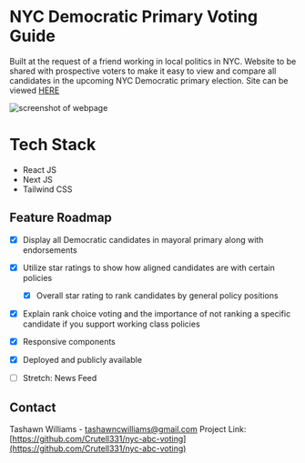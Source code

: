 # NYC Democratic Primary Voting Guide
Built at the request of a friend working in local politics in NYC. Website to be shared with prospective voters to make it easy to view and compare all candidates in the upcoming NYC Democratic primary election. Site can be viewed [HERE](https://nyc-abc-voting-guide.vercel.app/)

![screenshot of webpage](/images/siteimage.png)

# Tech Stack

* React JS
* Next JS
* Tailwind CSS

## Feature Roadmap
- [x] Display all Democratic candidates in mayoral primary along with endorsements

- [x] Utilize star ratings to show how aligned candidates are with certain policies

    - [x] Overall star rating to rank candidates by general policy positions

- [x] Explain rank choice voting and the importance of not ranking a specific candidate if you support working class policies

- [x] Responsive components

- [x] Deployed and publicly available

- [ ] Stretch: News Feed

## Contact

Tashawn Williams - tashawncwilliams@gmail.com
Project Link: [https://github.com/Crutell331/nyc-abc-voting](https://github.com/Crutell331/nyc-abc-voting)